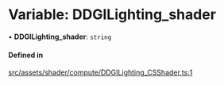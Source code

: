 # Variable: DDGILighting\_shader

• **DDGILighting\_shader**: `string`

#### Defined in

[src/assets/shader/compute/DDGILighting_CSShader.ts:1](https://github.com/Orillusion/orillusion/blob/main/src/assets/shader/compute/DDGILighting_CSShader.ts#L1)
